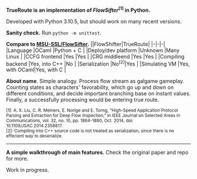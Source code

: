 **TrueRoute is an implementation of *FlowSifter*<sup>[1]</sup> in Python.**

Developed with Python 3.10.5, but should work on many recent versions.

**Sanity check.** Run `python -m unittest`.

**Compare to [MSU-SSL/FlowSifter](https://github.com/MSU-SSL/FlowSifter).**
||FlowShifter|TrueRoute|
|-|-|-|
|Language               |OCaml          |Python + C     |
|Deploy/dev platform    |Unknown        |Many Linux     |
|CCFG frontend          |Yes            |Yes            |
|CRG middleend          |Yes            |Yes            |
|Compiling backend      |Yes, into C++  |No             |
|Serialization          |No<sup>[2]</sup>|Yes           |
|Simulating VM          |Yes, with OCaml|Yes, with C    |

**About name**. Simple analogy. Process flow stream as galgame gameplay. Counting states as characters' favorability, which go up and down on different conditions, and decide important branching base on instant values. Finally, a successfully processing would be entering true route.

<sub>
[1]: A. X. Liu, C. R. Meiners, E. Norige and E. Torng, "High-Speed Application Protocol Parsing and Extraction for Deep Flow Inspection," in IEEE Journal on Selected Areas in Communications, vol. 32, no. 10, pp. 1864-1880, Oct. 2014, doi: 10.1109/JSAC.2014.2358817.<br>
[2]: Compiling into C++ source code is not treated as serialization, since there is no effecient way to deserialize.

</sub>

----

**A simple walkthrough of main features.** Check the original paper and repo for more.

Work in progress.